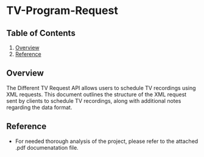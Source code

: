 # TV-Program-Request

## Table of Contents
1. [Overview](#Overview)
2. [Reference](#Reference)

## Overview
The Different TV Request API allows users to schedule TV recordings using XML requests. This document outlines the structure of the XML request sent by clients to schedule TV recordings, along with additional notes regarding the data format.

## Reference
- For needed thorough analysis of the project, please refer to the attached .pdf documenatation file.
